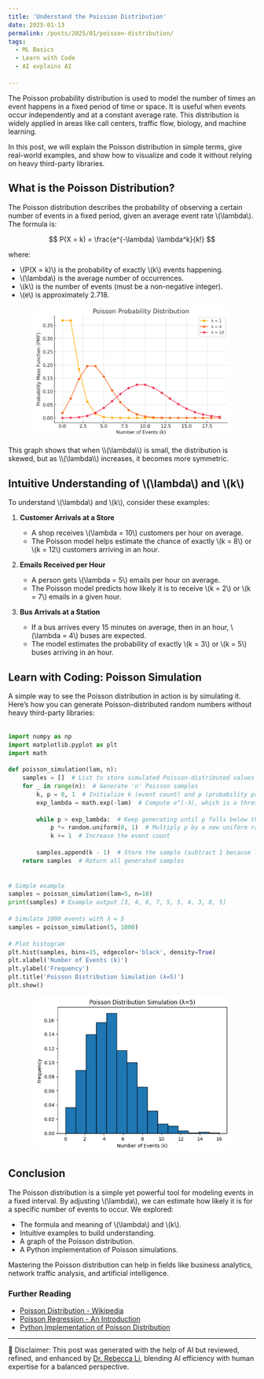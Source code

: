 ```yaml
---
title: 'Understand the Poission Distribution'
date: 2025-01-13
permalink: /posts/2025/01/poisson-distribution/
tags:
  - ML Basics
  - Learn with Code
  - AI explains AI

---
```


The Poisson probability distribution is used to model the number of times an event happens in a fixed period of time or space. It is useful when events occur independently and at a constant average rate. This distribution is widely applied in areas like call centers, traffic flow, biology, and machine learning.

In this post, we will explain the Poisson distribution in simple terms, give real-world examples, and show how to visualize and code it without relying on heavy third-party libraries.

## What is the Poisson Distribution?

The Poisson distribution describes the probability of observing a certain number of events in a fixed period, given an average event rate \\(\lambda\\). The formula is:

$$
P(X = k) = \frac{e^{-\lambda} \lambda^k}{k!}
$$

where:
- \\(P(X = k)\\) is the probability of exactly \\(k\\) events happening.
- \\(\lambda\\)  is the average number of occurrences.
- \\(k\\) is the number of events (must be a non-negative integer).
- \\(e\\) is approximately 2.718.

<p align="center"><img src="/figures/posts/Poisson Probability Distribution.png"  width="400" class="inline"/></p>
This graph shows that when \\(\lambda\\) is small, the distribution is skewed, but as \\(\lambda\\) increases, it becomes more symmetric.

## Intuitive Understanding of \\(\lambda\\) and \\(k\\)

To understand \\(\lambda\\) and \\(k\\), consider these examples:

1. **Customer Arrivals at a Store**
   - A shop receives \\(\lambda = 10\\) customers per hour on average.
   - The Poisson model helps estimate the chance of exactly \\(k = 8\\) or \\(k = 12\\) customers arriving in an hour.

2. **Emails Received per Hour**
   - A person gets \\(\lambda = 5\\) emails per hour on average.
   - The Poisson model predicts how likely it is to receive \\(k = 2\\) or \\(k = 7\\) emails in a given hour.

3. **Bus Arrivals at a Station**
   - If a bus arrives every 15 minutes on average, then in an hour, \\(\lambda = 4\\) buses are expected.
   - The model estimates the probability of exactly \\(k = 3\\) or \\(k = 5\\) buses arriving in an hour.



## Learn with Coding: Poisson Simulation

A simple way to see the Poisson distribution in action is by simulating it. Here’s how you can generate Poisson-distributed random numbers without heavy third-party libraries:

```python

import numpy as np
import matplotlib.pyplot as plt
import math

def poisson_simulation(lam, n):
    samples = []  # List to store simulated Poisson-distributed values
    for _ in range(n):  # Generate 'n' Poisson samples
        k, p = 0, 1  # Initialize k (event count) and p (probability product)
        exp_lambda = math.exp(-lam)  # Compute e^(-λ), which is a threshold
        
        while p > exp_lambda:  # Keep generating until p falls below this threshold
            p *= random.uniform(0, 1)  # Multiply p by a new uniform random number
            k += 1  # Increase the event count
        
        samples.append(k - 1)  # Store the sample (subtract 1 because loop overshoots)
    return samples  # Return all generated samples


# Simple example
samples = poisson_simulation(lam=5, n=10)
print(samples) # Example output [3, 4, 6, 7, 5, 5, 4, 3, 8, 5]

# Simulate 1000 events with λ = 5
samples = poisson_simulation(5, 1000)

# Plot histogram
plt.hist(samples, bins=15, edgecolor='black', density=True)
plt.xlabel('Number of Events (k)')
plt.ylabel('Frequency')
plt.title('Poisson Distribution Simulation (λ=5)')
plt.show()
```

<p align="center"><img src="/figures/posts/pds.png"  width="400" class="inline"/></p>


## Conclusion

The Poisson distribution is a simple yet powerful tool for modeling events in a fixed interval. By adjusting \\(\lambda\\), we can estimate how likely it is for a specific number of events to occur. We explored:
- The formula and meaning of \\(\lambda\\) and \\(k\\).
- Intuitive examples to build understanding.
- A graph of the Poisson distribution.
- A Python implementation of Poisson simulations.

Mastering the Poisson distribution can help in fields like business analytics, network traffic analysis, and artificial intelligence.

### Further Reading
- [Poisson Distribution - Wikipedia](https://en.wikipedia.org/wiki/Poisson_distribution)
- [Poisson Regression - An Introduction](https://en.wikipedia.org/wiki/Poisson_regression)
- [Python Implementation of Poisson Distribution](https://docs.scipy.org/doc/scipy/reference/generated/scipy.stats.poisson.html)



---
🤖 Disclaimer: This post was generated with the help of AI but reviewed, refined, and enhanced by [Dr. Rebecca Li](https://xiaoyang-rebecca.github.io/), blending AI efficiency with human expertise for a balanced perspective.